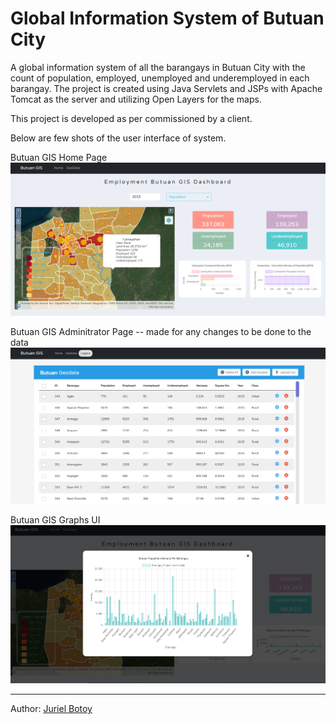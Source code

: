 # Global Information System of Butuan City

A global information system of all the barangays in Butuan City with the count of population, employed, unemployed and underemployed in each barangay. The project is created using Java Servlets and JSPs with Apache Tomcat as the server and utilizing Open Layers for the maps. 

This project is developed as per commissioned by a client.

Below are few shots of the user interface of system.

Butuan GIS Home Page
![Main Page](https://github.com/JurYel/Butuan_Global_Information_System/blob/main/home_page.PNG)

Butuan GIS Adminitrator Page -- made for any changes to be done to the data
![Admin Page](https://github.com/JurYel/Butuan_Global_Information_System/blob/main/dbase.PNG)

Butuan GIS Graphs UI
![Graphs](https://github.com/JurYel/Butuan_Global_Information_System/blob/main/graph.PNG)

--------------------
Author: [Juriel Botoy](https://github.com/juryel)
